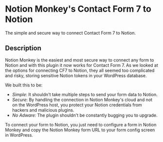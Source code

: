 # Notion Monkey's Contact Form 7 to Notion

The simple and secure way to connect Contact Form 7 to Notion.

## Description

Notion Monkey is the easiest and most secure way to connect any form to Notion and with this plugin it now works for Contact Form 7. As we looked at the options for connecting CF7 to Notion, they all seemed too complicated and risky, storing sensitive Notion tokens in your WordPress database.

We built this to be:

- *Simple*: It shouldn't take multiple steps to send your form data to Notion. 
- *Secure*: By handling the connection in Notion Monkey's cloud and not on the WordPress host, you protect your Notion credentials from hackers and malicious plugins. 
- *No Adware:* The plugin shouldn't be constantly bugging you to upgrade.

To connect your form to Notion, you just need to configure a form in Notion Monkey and copy the  Notion Monkey form URL to your form config screen in WordPress.
